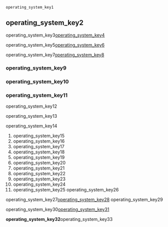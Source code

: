 ```ngMeta
operating_system_key1
```
## operating_system_key2
operating_system_key3[operating_system_key4](pTdSs8kQqSA)


operating_system_key5[operating_system_key6](JtepGNJyvyM)


operating_system_key7[operating_system_key8](AkFi90lZmXA)


### operating_system_key9
### operating_system_key10
### operating_system_key11
operating_system_key12

operating_system_key13

operating_system_key14

1. operating_system_key15
2. operating_system_key16
3. operating_system_key17
4. operating_system_key18
5. operating_system_key19
6. operating_system_key20
7. operating_system_key21
8. operating_system_key22
9. operating_system_key23
10. operating_system_key24
11. operating_system_key25
operating_system_key26

operating_system_key27[operating_system_key28](https://canvas.instructure.com/courses/955530/assignments/3758432)
operating_system_key29

operating_system_key30[operating_system_key31](26QPDBe-NB8)


**operating_system_key32**operating_system_key33